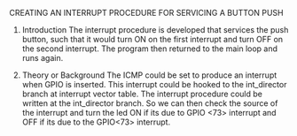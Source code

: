 CREATING AN INTERRUPT PROCEDURE FOR SERVICING A BUTTON PUSH  

1. Introduction
The interrupt procedure is developed that services the push button, such that it would turn ON on the first interrupt and turn OFF on the second interrupt. The program then returned to the main loop and runs again. 

2. Theory or Background
The ICMP could be set to produce an interrupt when GPIO is inserted. This interrupt could be hooked to the int_director branch at interrupt vector table.  The interrupt procedure could be written at the int_director branch. So we can then check the source of the interrupt and turn the led ON if its due to GPIO <73> interrupt and OFF if its due to the GPIO<73> interrupt. 
